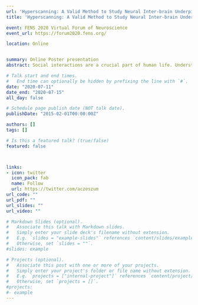 ```yaml
---
url: 'Hyperscanning: A Valid Method to Study Neural Inter-brain Underpinnings of Social Interaction1'
title: 'Hyperscanning: A Valid Method to Study Neural Inter-brain Underpinnings of Social Interaction'

event: FENS 2020 Virtual Forum of Neuroscience
event_url: https://forum2020.fens.org/

location: Online


summary: Online Poster presentation
abstract: Social interactions are a crucial part of human life. Understanding the neural underpinnings of social interactions is a challenging task that the hyperscanning method has been trying to tackle over the last two decades. Here, we review the existing literature and evaluate the current state of the hyperscanning method. We review the type of methods (fMRI, M/EEG, and fNIRS) that are used to measure brain activity from more than one participant simultaneously and weigh their pros and cons for hyperscanning. Further, we discuss different types of analyses that are used to estimate brain networks and synchronization. Lastly, we present results of hyperscanning studies in the context of different cognitive functions and their relations to social interactions. All in all, we aim to comprehensively present methods, analyses, and results from the last 20 years of hyperscanning research.  

# Talk start and end times.
#   End time can optionally be hidden by prefixing the line with `#`.
date: "2020-07-11"
date_end: "2020-07-15"
all_day: false

# Schedule page publish date (NOT talk date).
publishDate: "2015-02-01T00:00:00Z"

authors: []
tags: []

# Is this a featured talk? (true/false)
featured: false



links:
- icon: twitter
  icon_pack: fab
  name: Follow
  url: https://twitter.com/aczeszum
url_code: ""
url_pdf: ""
url_slides: ""
url_video: ""

# Markdown Slides (optional).
#   Associate this talk with Markdown slides.
#   Simply enter your slide deck's filename without extension.
#   E.g. `slides = "example-slides"` references `content/slides/example-slides.md`.
#   Otherwise, set `slides = ""`.
#slides: example

# Projects (optional).
#   Associate this post with one or more of your projects.
#   Simply enter your project's folder or file name without extension.
#   E.g. `projects = ["internal-project"]` references `content/project/deep-learning/index.md`.
#   Otherwise, set `projects = []`.
#projects:
#- example
---
```



